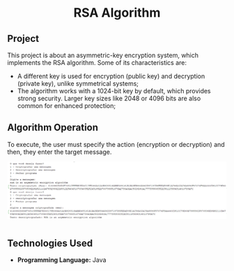 <h1 align="center">RSA Algorithm </h1>

## Project 
This project is about an asymmetric-key encryption system, which implements the RSA algorithm. Some of its characteristics are:
- A different key is used for encryption (public key) and decryption (private key), unlike symmetrical systems;
- The algorithm works with a 1024-bit key by default, which provides strong security. Larger key sizes like 2048 or 4096 bits are also common for enhanced protection;

## Algorithm Operation
To execute, the user must specify the action (encryption or decryption) and then, they enter the target message.
<div align="center">
  <table style="border-collapse: collapse; margin: 10px;">
    <img src="./img/algorithm_operation.png" alt="App Screenshot" width="1000"/>
  </table>
</div>

## Technologies Used 

- **Programming Language:** Java
